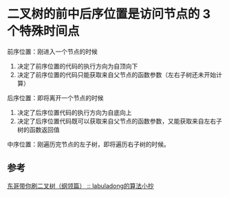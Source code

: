 # 二叉树的前中后序位置是访问节点的 3 个特殊时间点

前序位置：刚进入一个节点的时候

1. 决定了前序位置的代码的执行方向为自顶向下
2. 决定了前序位置的代码只能获取来自父节点的函数参数（左右子树还未开始计算）

后序位置：即将离开一个节点的时候

1. 决定了后序位置代码的执行方向为自底向上
2. 决定了后序位置代码既可以获取来自父节点的函数参数，又能获取来自左右子树的函数返回值

中序位置：刚遍历完节点的左子树，即将遍历右子树的时候。

## 参考

[东哥带你刷二叉树（纲领篇） :: labuladong的算法小抄](https://labuladong.gitee.io/algo/2/20/33/)
